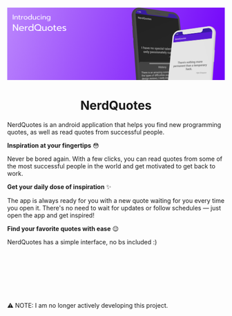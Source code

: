 ![Banner](images/banner.png "NerdQuotes")

<div align="center">
    <h1>NerdQuotes</h1>
</div>

NerdQuotes is an android application that helps you find new programming quotes, as well as read
quotes from successful people.

**Inspiration at your fingertips** 😳

Never be bored again. With a few clicks, you can read quotes from some of the most successful people
in the world and get motivated to get back to work.

**Get your daily dose of inspiration** ✨

The app is always ready for you with a new quote waiting for you every time you open it. There's no
need to wait for updates or follow schedules — just open the app and get inspired!

**Find your favorite quotes with ease** 😌

NerdQuotes has a simple interface, no bs included :)

<br>
<br>
<br>
<br>
<br>
<br>

⚠️ NOTE: I am no longer actively developing this project.
